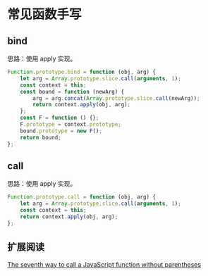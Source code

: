 # 常见函数手写

## bind

思路：使用 apply 实现。

```javascript
Function.prototype.bind = function (obj, arg) {
	let arg = Array.prototype.slice.call(arguments, 1);
	const context = this;
	const bound = function (newArg) {
		arg = arg.concat(Array.prototype.slice.call(newArg));
		return context.apply(obj, arg);
	};
	const F = function () {};
	F.prototype = context.prototype;
	bound.prototype = new F();
	return bound;
};
```

## call

思路：使用 apply 实现。

```javascript
Function.prototype.call = function (obj, arg) {
    let arg = Array.prototype.slice.call(arguments, 1);
    const context = this;
    return context.apply(obj, arg);
};
```

## 扩展阅读

[The seventh way to call a JavaScript function without parentheses](https://portswigger.net/research/the-seventh-way-to-call-a-javascript-function-without-parentheses)
